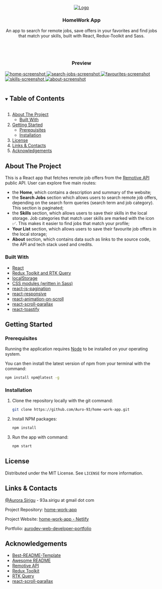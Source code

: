<p align="center">

  <p align="center">
    <a href="https://github.com/Auro-93/home-work-app">
        <img src="src/assets/images/logo.png" alt="Logo">
    </a>
   </p>
  
  <h3 align="center">HomeWork App</h3>

  <p align="center">
    An app to search for remote jobs, save offers in your favorites and find jobs that match your skills, built with React, Redux-Toolkit and Sass.
  </p>

  <br>
  <br>

  <h3 align="center">Preview</h3>

  <a href="https://github.com/Auro-93/home-work-app">
    <img src="src/assets/screenshots/home.jpg" alt="home-screenshot">
  </a>

  <a href="https://github.com/Auro-93/home-work-app">
    <img src="src/assets/screenshots/search-jobs.jpg" alt="search-jobs-screenshot">
  </a>

  <a href="https://github.com/Auro-93/home-work-app">
    <img src="src/assets/screenshots/favourites.jpg" alt="favourites-screenshot">
  </a>

   <a href="https://github.com/Auro-93/home-work-app">
    <img src="src/assets/screenshots/skills.jpg" alt="skills-screenshot">
  </a>

   <a href="https://github.com/Auro-93/home-work-app">
    <img src="src/assets/screenshots/about.jpg" alt="about-screenshot">
  </a>

</p>

<details open="open">
  <summary><h2 style="display: inline-block">Table of Contents</h2></summary>
  <ol>
    <li>
      <a href="#about-the-project">About The Project</a>
      <ul>
        <li><a href="#built-with">Built With</a></li>
      </ul>
    </li>
    <li>
      <a href="#getting-started">Getting Started</a>
      <ul>
        <li><a href="#prerequisites">Prerequisites</a></li>
        <li><a href="#installation">Installation</a></li>
      </ul>
    </li>
    <li><a href="#license">License</a></li>
    <li><a href="#links-contacts">Links & Contacts</a></li>
    <li><a href="#acknowledgements">Acknowledgements</a></li>
  </ol>
</details>

## About The Project

This is a React app that fetches remote job offers from the [Remotive API](https://github.com/remotive-io/remote-jobs-api) public API.
User can explore five main routes:

<ul>
<li>the <strong>Home</strong>, which contains a description and summary of the website; </li>

<li>the <strong>Search Jobs</strong> section which allows users to search remote job offers, depending on the search form queries (search term and job category). This section is paginated; </li>

<li>the <strong>Skills</strong> section, which allows users to save their skills in the local storage. Job categories that match user skills are marked with the icon ✅. This makes it easier to find jobs that match your profile;</li>

<li><strong>Your List</strong> section, which allows users to save their favourite job offers in the local storage;</li>

<li><strong>About</strong> section, which contains data such as links to the source code, the API and tech stack used and credits. </li>

</ul>

### Built With

- [React](https://it.reactjs.org/)
- [Redux Toolkit and RTK Query](https://redux-toolkit.js.org/)
- [localStorage](https://developer.mozilla.org/en-US/docs/Web/API/Window/localStorage?retiredLocale=it)
- [CSS modules (written in Sass)](https://github.com/css-modules/css-modules)
- [react-js-pagination](https://www.npmjs.com/package/react-js-pagination)
- [react-responsive](https://www.npmjs.com/package/react-responsive)
- [react-animation-on-scroll](https://www.npmjs.com/package/react-animation-on-scroll)
- [react-scroll-parallax](https://www.npmjs.com/package/react-scroll-parallax)
- [react-toastify](https://www.npmjs.com/package/react-toastify)

## Getting Started

### Prerequisites

Running the application requires [Node](https://nodejs.org/en/) to be installed on your operating system.

You can then install the latest version of npm from your terminal with the command:

```sh
npm install npm@latest -g
```

### Installation

1. Clone the repository locally with the git command:

   ```sh
   git clone https://github.com/Auro-93/home-work-app.git
   ```

2. Install NPM packages:

   ```sh
   npm install
   ```

3. Run the app with command:

   ```sh
   npm start
   ```

## License

Distributed under the MIT License. See `LICENSE` for more information.

## Links & Contacts

[@Aurora Sirigu](https://www.linkedin.com/in/aurora-sirigu-a001301b4/) - 93a.sirigu at gmail dot com

Project Repository: [home-work-app](https://github.com/Auro-93/home-work-app)

Project Website: [home-work-app - Netlify](https://home-work-app.netlify.app/)

Portfolio: [aurodev-web-developer-portfolio](https://aurodev-web-developer-portfolio.netlify.app/)

## Acknowledgements

- [Best-README-Template](https://github.com/othneildrew/Best-README-Template)
- [Awesome README](https://github.com/matiassingers/awesome-readme)
- [Remotive API](https://github.com/remotive-io/remote-jobs-api)
- [Redux Toolkit](https://redux-toolkit.js.org/)
- [RTK Query](https://redux-toolkit.js.org/rtk-query/overview)
- [react-scroll-parallax](https://www.npmjs.com/package/react-scroll-parallax)
